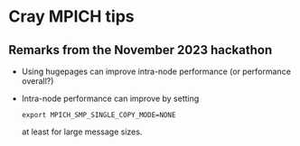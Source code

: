 # Cray MPICH tips


## Remarks from the November 2023 hackathon

-   Using hugepages can improve intra-node performance (or performance overall?)

-   Intra-node performance can improve by setting

    ```
    export MPICH_SMP_SINGLE_COPY_MODE=NONE
    ```
 
    at least for large message sizes.
